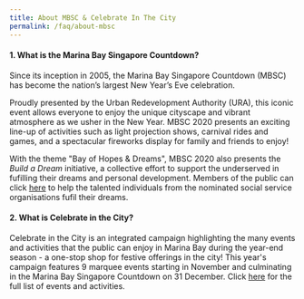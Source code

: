 ```yaml
---
title: About MBSC & Celebrate In The City
permalink: /faq/about-mbsc
---
```


#### 1. What is the Marina Bay Singapore Countdown? 

Since its inception in 2005, the Marina Bay Singapore Countdown (MBSC) has become the nation’s largest New Year’s Eve celebration. 

Proudly presented by the Urban Redevelopment Authority (URA), this iconic event allows everyone to enjoy the unique cityscape and vibrant atmosphere as we usher in the New Year. MBSC 2020 presents an exciting line-up of activities such as light projection shows, carnival rides and games, and a spectacular fireworks display for family and friends to enjoy!

With the theme "Bay of Hopes & Dreams", MBSC 2020 also presents the *Build a Dream* initiative, a collective effort to support the underserved in fufilling their dreams and personal development. Members of the public can click <a href="/build-a-dream/">here</a> to help the talented individuals from the nominated social service organisations fufil their dreams.

#### 2. What is Celebrate in the City?

Celebrate in the City is an integrated campaign highlighting the many events and activities that the public can enjoy in Marina Bay during the year-end season - a one-stop shop for festive offerings in the city! This year's campaign features 9 marquee events starting in November and culminating in the Marina Bay Singapore Countdown on 31 December. Click <a href="/events/citc/">here</a> for the full list of events and activities.
